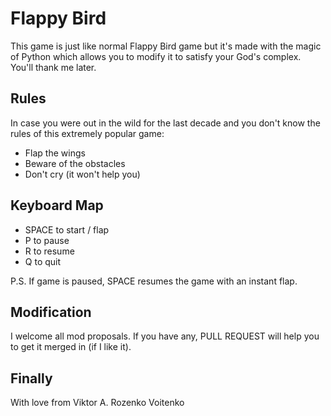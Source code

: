 # Flappy Bird 

This game is just like normal Flappy Bird game but it's made with the magic of Python which allows you to modify it to satisfy your God's complex. You'll thank me later.

## Rules

In case you were out in the wild for the last decade and you don't know the rules of this extremely popular game:

+ Flap the wings
+ Beware of the obstacles
+ Don't cry (it won't help you)

## Keyboard Map

+ SPACE to start / flap
+ P     to pause
+ R     to resume
+ Q     to quit

P.S. If game is paused, SPACE resumes the game with an instant flap.

## Modification

I welcome all mod proposals. If you have any, PULL REQUEST will help you to get it merged in (if I like it).

## Finally

With love from Viktor A. Rozenko Voitenko
